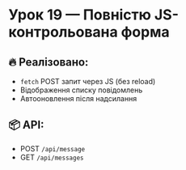 # Урок 19 — Повністю JS-контрольована форма

## 🔥 Реалізовано:

-   `fetch` POST запит через JS (без reload)
-   Відображення списку повідомлень
-   Автооновлення після надсилання

## 📦 API:

-   POST `/api/message`
-   GET `/api/messages`
